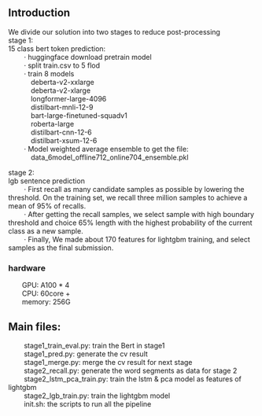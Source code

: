## Introduction

We divide our solution into two stages to reduce post-processing  
stage 1:  
15 class bert token prediction:  
&emsp;&emsp;	· huggingface download pretrain model  
&emsp;&emsp;	· split train.csv to 5 flod  
&emsp;&emsp;	· train 8 models  
&emsp;&emsp;&emsp;		deberta-v2-xxlarge  
&emsp;&emsp;&emsp;		deberta-v2-xlarge  
&emsp;&emsp;&emsp;		longformer-large-4096  
&emsp;&emsp;&emsp;		distilbart-mnli-12-9  
&emsp;&emsp;&emsp;		bart-large-finetuned-squadv1  
&emsp;&emsp;&emsp;		roberta-large  
&emsp;&emsp;&emsp;		distilbart-cnn-12-6   
&emsp;&emsp;&emsp;		distilbart-xsum-12-6  
&emsp;&emsp;	· Model weighted average ensemble to get the file:  
&emsp;&emsp;&emsp;      data_6model_offline712_online704_ensemble.pkl  


stage 2:  
lgb sentence prediction  
&emsp;&emsp;	· First recall as many candidate samples as possible by lowering the threshold. On the training set, we recall three million samples to achieve a mean of 95% of recalls.  
&emsp;&emsp;	· After getting the recall samples, we select sample with high boundary threshold and choice 65% length with the highest probability of the current class as a new sample.  
&emsp;&emsp;	· Finally, We made about 170 features for lightgbm training, and select samples as the final submission. 

### hardware
&emsp;&emsp;GPU: A100 * 4  
&emsp;&emsp;CPU: 60core +  
&emsp;&emsp;memory: 256G  

## Main files:
&emsp;&emsp; stage1_train_eval.py: train the Bert in stage1   
&emsp;&emsp; stage1_pred.py: generate the cv result   
&emsp;&emsp; stage1_merge.py: merge the cv result for next stage  
&emsp;&emsp; stage2_recall.py: generate the word segments as data for stage 2     
&emsp;&emsp; stage2_lstm_pca_train.py: train the lstm & pca model as features of lightgbm   
&emsp;&emsp; stage2_lgb_train.py: train the lightgbm model   
&emsp;&emsp; init.sh: the scripts to run all the pipeline   




